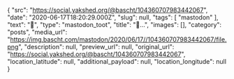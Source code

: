 {
  "src": "https://social.yakshed.org/@bascht/104360707983442067",
  "date": "2020-06-17T18:20:29.000Z",
  "slug": null,
  "tags": [
    "mastodon"
  ],
  "text": "🌂",
  "type": "mastodon_toot",
  "title": "🌂…",
  "images": [],
  "category": "posts",
  "media_url": "https://img.bascht.com/mastodon/2020/06/17//104360707983442067/file.png",
  "description": null,
  "preview_url": null,
  "original_url": "https://social.yakshed.org/@bascht/104360707983442067",
  "location_latitude": null,
  "additional_payload": null,
  "location_longitude": null
}
